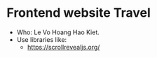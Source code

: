 # Frontend website Travel

- Who: Le Vo Hoang Hao Kiet.
- Use libraries like:
    +  https://scrollrevealjs.org/